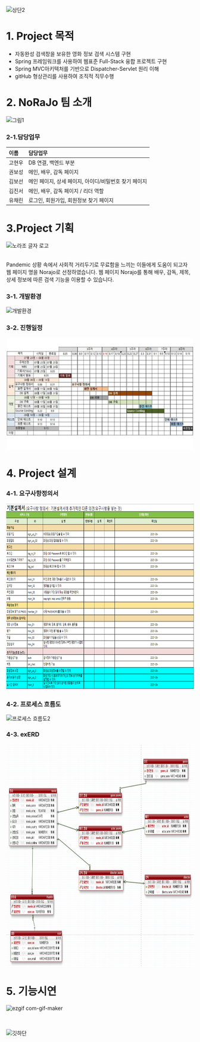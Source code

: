 ![상단2](https://user-images.githubusercontent.com/89445560/133356771-5870fc1c-efc1-4a8f-b815-12b341659c30.png)
   
   
# 1. Project 목적  

*  자동완성 검색창을 보유한 영화 정보 검색 시스템 구현
*  Spring 프레임워크를 사용하여 웹표준 Full-Stack 융합 프로젝트 구현 
*  Spring MVC아키텍처를 기반으로 Dispatcher-Servlet 원리 이해
*  gitHub 형상관리를 사용하여 조직적 직무수행


# 2. NoRaJo 팀 소개 
![그림1](https://user-images.githubusercontent.com/89445560/133225509-20b94109-a69f-4497-86e2-c666c3870fd6.png)

### 2-1.담당업무 
|이름|담당업무|
|:-------|:-------|
|고현우| DB 연결, 백엔드 부분 |  
|권보성| 메인, 배우, 감독 페이지 |
|김보선| 메인 페이지, 상세 페이지, 아이디/비밀번호 찾기 페이지 |
|김진서| 메인, 배우, 감독 페이지 / 리더 역할  |
|유채린| 로그인, 회원가입, 회원정보 찾기 페이지 |


# 3.Project  기획

![노라조 글자 로고](https://user-images.githubusercontent.com/89445560/133226001-a724c49a-cdfe-46b7-82b4-defde89dc81b.png)
<br>
<br>

 Pandemic 상황 속에서 사회적 거리두기로 무료함을 느끼는 이들에게 도움이 되고자 웹 페이지 명을 Norajo로 선정하였습니다.
웹 페이지 Norajo를 통해 배우, 감독, 제목, 상세 정보에 따른 검색 기능을 이용할 수 있습니다. 

### 3-1. 개발환경
![개발환경](https://user-images.githubusercontent.com/89445560/133253336-a21b9436-1b65-4e96-9c47-a0d80931feb4.png)

### 3-2. 진행일정
<img src="https://github.com/hykim-king/NORAJO/blob/35d68961a0a7b8160ef2b2d16fcf4ca0cd2bb5ee/WBS.PNG" width="1000px" height="300px"></img>


# 4. Project 설계
### 4-1. 요구사항정의서
<img src="https://github.com/hykim-king/NORAJO/blob/35d68961a0a7b8160ef2b2d16fcf4ca0cd2bb5ee/%EC%9A%94%EA%B5%AC%EC%82%AC%ED%95%AD%EC%A0%95%EC%9D%98%EC%84%9C.PNG" width="700px" height="500px"></img>

### 4-2. 프로세스 흐름도
![프로세스 흐름도2](https://user-images.githubusercontent.com/89445560/133357543-3115fe62-9b40-4c5b-8505-f09f43353d28.JPG)

### 4-3. exERD
<img src="https://github.com/hykim-king/NORAJO/blob/35d68961a0a7b8160ef2b2d16fcf4ca0cd2bb5ee/exERD.PNG" width="700px" height="600px"></img>


# 5. 기능시연
![ezgif com-gif-maker](https://user-images.githubusercontent.com/89445560/132998593-89d545b7-1536-4957-8b00-610066aeb4a8.gif)    
<br>
<br>


![깃하단](https://user-images.githubusercontent.com/89445560/133356854-a720ff4d-84d1-40da-ab70-42f65b26b626.png)
